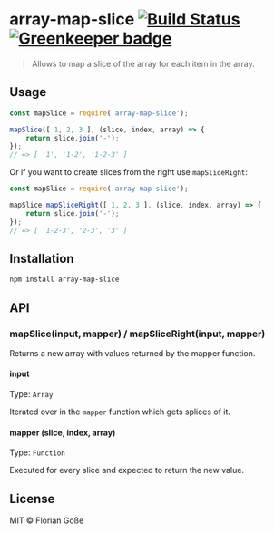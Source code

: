 # array-map-slice [![Build Status](https://travis-ci.com/floriangosse/array-map-slice.svg?branch=master)](https://travis-ci.com/floriangosse/array-map-slice) [![Greenkeeper badge](https://badges.greenkeeper.io/floriangosse/array-map-slice.svg)](https://greenkeeper.io/)

> Allows to map a slice of the array for each item in the array.


## Usage

```js
const mapSlice = require('array-map-slice');

mapSlice([ 1, 2, 3 ], (slice, index, array) => {
    return slice.join('-');
});
// => [ '1', '1-2', '1-2-3' ]
```

Or if you want to create slices from the right use `mapSliceRight`:
```js
const mapSlice = require('array-map-slice');

mapSlice.mapSliceRight([ 1, 2, 3 ], (slice, index, array) => {
    return slice.join('-');
});
// => [ '1-2-3', '2-3', '3' ]
```


## Installation

```sh
npm install array-map-slice
```


## API

### mapSlice(input, mapper) / mapSliceRight(input, mapper)

Returns a new array with values returned by the mapper function.

#### input

Type: `Array`

Iterated over in the `mapper` function which gets splices of it.

#### mapper (slice, index, array)

Type: `Function`

Executed for every slice and expected to return the new value.


## License

MIT © Florian Goße